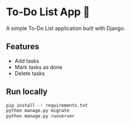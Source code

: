 # To-Do List App 📝
A simple To-Do List application built with Django.

## Features
- Add tasks
- Mark tasks as done
- Delete tasks

## Run locally
```bash
pip install -r requirements.txt
python manage.py migrate
python manage.py runserver
```
